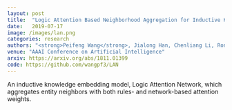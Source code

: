 ```yaml
---
layout: post
title:  "Logic Attention Based Neighborhood Aggregation for Inductive Knowledge Graph Embedding"
date:   2019-07-17
image: /images/lan.png
categories: research
authors: "<strong>Peifeng Wang</strong>, Jialong Han, Chenliang Li, Rong Pan"
venue: "AAAI Conference on Artificial Intelligence"
arxiv: https://arxiv.org/abs/1811.01399
code: https://github.com/wangpf3/LAN
---
```

An inductive knowledge embedding model, Logic Attention Network, which aggregates entity neighbors with both rules- and network-based attention weights.
